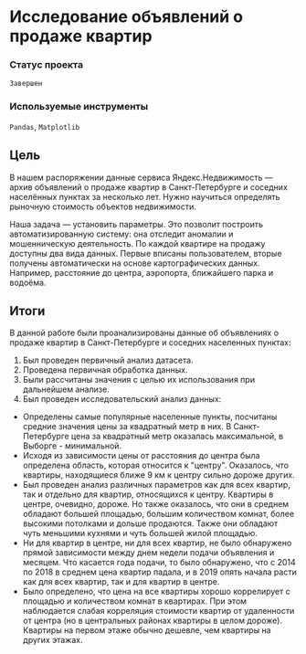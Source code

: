 # Исследование объявлений о продаже квартир

### Статус проекта

`Завершен`

### Используемые инструменты

`Pandas`, `Matplotlib`

## Цель

В нашем распоряжении данные сервиса Яндекс.Недвижимость — архив объявлений о продаже квартир в Санкт-Петербурге и соседних населённых пунктах за несколько лет. 
Нужно научиться определять рыночную стоимость объектов недвижимости. 

Наша задача — установить параметры. Это позволит построить автоматизированную систему: она отследит аномалии и мошенническую деятельность.
По каждой квартире на продажу доступны два вида данных. Первые вписаны пользователем, вторые получены автоматически на основе картографических данных. Например, расстояние до центра, аэропорта, ближайшего парка и водоёма.

## Итоги

В данной работе были проанализированы данные об объявлениях о продаже квартир в Санкт-Петербурге и соседних населенных пунктах:

1. Был проведен первичный анализ датасета.
2. Проведена первичная обработка данных.
3. Были рассчитаны значения с целью их использования при дальнейшем анализе.
4. Был проведен исследовательский анализ данных:
- Определены самые популярные населенные пункты, посчитаны средние значения цены за квадратный метр в них. В Санкт-Петербурге цена за квадратный метр оказалась максимальной, в Выборге - минимальной.
- Исходя из зависимости цены от расстояния до центра была определена область, которая относится к "центру". Оказалось, что квартиры, находящиеся ближе 9 км к центру сильно дороже других.
- Был проведен анализ различных параметров как для всех квартир, так и отдельно для квартир, относящихся к центру. Квартиры в центре, очевидно, дороже. Но также оказалось, что они в среднем обладают большей площадью, большим количеством комнат, более высокими потолками и дольше продаются. Также они обладают чуть меньшими кухнями и чуть большей жилой площадью.
- Ни для квартир в центре, ни для всех квартир, не было обнаружено прямой зависимости между днем недели подачи объявления и месяцем. Что касается года подачи, то было обнаружено, что с 2014 по 2018 в среднем цена квартир падала, и в 2019 опять начала расти как для всех квартир, так и для квартир в центре.
- Было определено, что цена на все квартиры хорошо коррелирует с площадью и количеством комнат в квартирах. При этом наблюдается слабая корреляция стоимости квартир от удаленности от центра (но в центральных районах квартиры в целом дороже). Квартиры на первом этаже обычно дешевле, чем квартиры на других этажах.